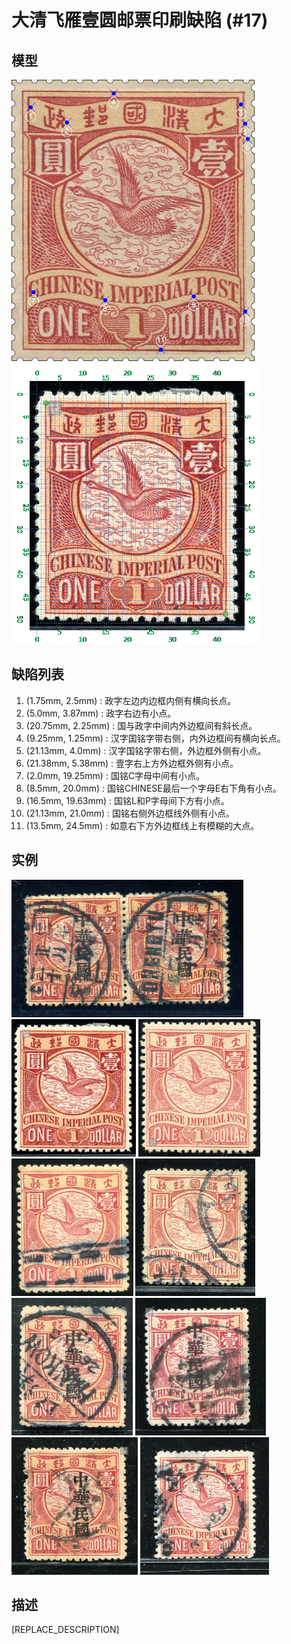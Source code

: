 # 大清飞雁壹圆邮票印刷缺陷 (#17)

## 模型
<img src="model.png" height=450/> <img src="sampling.png" height=450/>

## 缺陷列表
1. (1.75mm, 2.5mm) :  政字左边内边框内侧有横向长点。
1. (5.0mm, 3.87mm) :  政字右边有小点。
1. (20.75mm, 2.25mm) :  国与政字中间内外边框间有斜长点。
1. (9.25mm, 1.25mm) :  汉字国铭字带右侧，内外边框间有横向长点。
1. (21.13mm, 4.0mm) :  汉字国铭字带右侧，外边框外侧有小点。
1. (21.38mm, 5.38mm) :  壹字右上方外边框外侧有小点。
1. (2.0mm, 19.25mm) :  国铭C字母中间有小点。
1. (8.5mm, 20.0mm) :  国铭CHINESE最后一个字母E右下角有小点。
1. (16.5mm, 19.63mm) :  国铭L和P字母间下方有小点。
1. (21.13mm, 21.0mm) :  国铭右侧外边框线外侧有小点。
1. (13.5mm, 24.5mm) :  如意右下方外边框线上有模糊的大点。


## 实例
<img src="2009-09-14_00028080003A.jpg" height=220/> <img src="2011-10-28_00048790040A.jpg" height=220/> <img src="2012-07-25_00064888010A.jpg" height=220/> <img src="2012-09-24_00069873001A.jpg" height=220/> <img src="2012-10-20_00071404118A.jpg" height=220/> <img src="2013-01-18_00078802086A.jpg" height=220/> <img src="2014-01-22_00133999134A.jpg" height=220/> <img src="2014-03-05_00136557019A.jpg" height=220/> <img src="2014-03-22_00138665007A.jpg" height=220/> 


## 描述
[REPLACE_DESCRIPTION]
